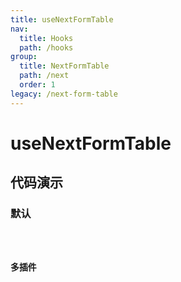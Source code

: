 ```yaml
---
title: useNextFormTable
nav:
  title: Hooks
  path: /hooks
group:
  title: NextFormTable
  path: /next
  order: 1
legacy: /next-form-table
---
```


# useNextFormTable

## 代码演示

### 默认

<code src="./demo/default.tsx" />

### 多插件

<code src="./demo/all.tsx" />
